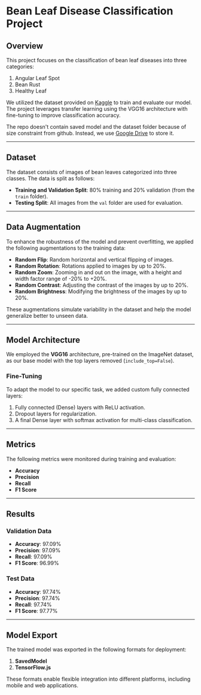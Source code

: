 # Bean Leaf Disease Classification Project

## Overview

This project focuses on the classification of bean leaf diseases into three categories:  
1. Angular Leaf Spot  
2. Bean Rust  
3. Healthy Leaf  

We utilized the dataset provided on [Kaggle](https://www.kaggle.com/datasets/marquis03/bean-leaf-lesions-classification) to train and evaluate our model. The project leverages transfer learning using the VGG16 architecture with fine-tuning to improve classification accuracy.

The repo doesn't contain saved model and the dataset folder because of size constraint from github. Instead, we use [Google Drive](https://drive.google.com/drive/folders/1PwjcgcyMl4b8EKO_-9VkEHg7JNsaiqDI?usp=sharing) to store it.

---

## Dataset

The dataset consists of images of bean leaves categorized into three classes. The data is split as follows:
- **Training and Validation Split**: 80% training and 20% validation (from the `train` folder).  
- **Testing Split**: All images from the `val` folder are used for evaluation.

---

## Data Augmentation

To enhance the robustness of the model and prevent overfitting, we applied the following augmentations to the training data:
- **Random Flip**: Random horizontal and vertical flipping of images.  
- **Random Rotation**: Rotations applied to images by up to 20%.  
- **Random Zoom**: Zooming in and out on the image, with a height and width factor range of -20% to +20%.  
- **Random Contrast**: Adjusting the contrast of the images by up to 20%.  
- **Random Brightness**: Modifying the brightness of the images by up to 20%.  

These augmentations simulate variability in the dataset and help the model generalize better to unseen data.

---

## Model Architecture

We employed the **VGG16** architecture, pre-trained on the ImageNet dataset, as our base model with the top layers removed (`include_top=False`). 

### Fine-Tuning
To adapt the model to our specific task, we added custom fully connected layers:
1. Fully connected (Dense) layers with ReLU activation.
2. Dropout layers for regularization.
3. A final Dense layer with softmax activation for multi-class classification.

---

## Metrics

The following metrics were monitored during training and evaluation:
- **Accuracy** 
- **Precision** 
- **Recall**
- **F1 Score**

---

## Results

### Validation Data  
- **Accuracy**: 97.09%  
- **Precision**: 97.09%  
- **Recall**: 97.09%  
- **F1 Score**: 96.99%  

### Test Data  
- **Accuracy**: 97.74%  
- **Precision**: 97.74%  
- **Recall**: 97.74%  
- **F1 Score**: 97.77%  

---

## Model Export

The trained model was exported in the following formats for deployment:
1. **SavedModel**
2. **TensorFlow.js**

These formats enable flexible integration into different platforms, including mobile and web applications.
